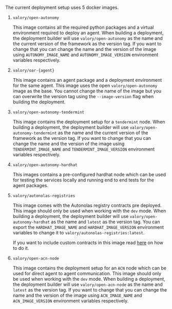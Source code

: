 The current deployment setup uses 5 docker images.

1. `valory/open-autonomy` 
   
    This image contains all the required python packages and a virtual environment required to deploy an agent. When building a deployment, the deployment builder will use `valory/open-autonomy` as the name and the current version of the framework as the version tag. If you want to change that you can change the name and the version of the image using `AUTONOMY_IMAGE_NAME` and `AUTONOMY_IMAGE_VERSION` environment variables respectively.
   
2. `valory/oar-{agent}` 
    
    This image contains an agent package and a deployment environment for the same agent. This image uses the open `valory/open-autonomy` image as the base. You cannot change the name of the image but you can overwrite the version tag using the `--image-version` flag when building the deployment.

3. `valory/open-autonomy-tendermint`
   
    This image contains the deployment setup for a `tendermint` node. When building a deployment, the deployment builder will use `valory/open-autonomy-tendermint` as the name and the current version of the framework as the version tag. If you want to change that you can change the name and the version of the image using `TENDERMINT_IMAGE_NAME` and `TENDERMINT_IMAGE_VERSION` environment variables respectively.

4. `valory/open-autonomy-hardhat`
   
    This images contains a pre-configured hardhat node which can be used for testing the services locally and running end to end tests for the agent packages.

5. `valory/autonolas-registries` 
   
    This image comes with the Autonolas registry contracts pre deployed. This image should only be used when working with the `dev` mode. When building a deployment, the deployment builder will use `valory/open-autonomy-hardhat` as the name and `latest` as the version tag. You can export the `HARDHAT_IMAGE_NAME` and `HARDHAT_IMAGE_VERSION` environment variables to change it to `valory/autonolas-registries:latest`.

    If you want to include custom contracts in this image read [here](https://github.com/valory-xyz/autonolas-registries/blob/main/docs/running_with_custom_contracts.md) on how to do it.

6. `valory/open-acn-node` 
   
    This image contains the deployment setup for an `ACN` node which can be used for direct agent to agent communication. This image should only be used when working with the `dev` mode. When building a deployment, the deployment builder will use `valory/open-acn-node` as the name and `latest` as the version tag. If you want to change that you can change the name and the version of the image using `ACN_IMAGE_NAME` and `ACN_IMAGE_VERSION` environment variables respectively.
